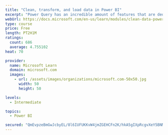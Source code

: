 ```yaml
---
title: "Clean, transform, and load data in Power BI"
excerpt: "Power Query has an incredible amount of features that are dedicated to helping you clean and prepare your data for analysis. You will learn how to simplify a complicated model, change data types, rename objects, and pivot data. You will also learn how to profile columns so that you know which columns have the valuable data that you’re seeking for deeper analytics."
webUrl: https://docs.microsoft.com/en-us/learn/modules/clean-data-power-bi/
type: course
price: Free
length: PT2H1M
ratings:
  count: 686
  average: 4.755102
heat: 70

provider:
  name: Microsoft Learn
  domain: microsoft.com
  images:
    - url: /assets/images/organizations/microsoft.com-50x50.jpg
      width: 50
      height: 50

levels:
  - Intermediate

topics:
  - Power BI

secured: "QmEvpzeBmGwJcbyEL/8l6IUFUKKvW4jmZGEHCFn2K/hkA5gIXpRcgvXeY5BNMecUdUgrF5V3xj4p+nZssVYfFz+ifX9zKNNSTAmXFNNCSau8DA9FEsqUgEENiozN8JraqaSFObCIshiIyVjzNnT4mZfNeTpQMWAXJaXpyV/YMXkvHoRaO7fSt8TL4O7pTwZG+9tT0SLw3umH+YzNPUEdxUPnUxRP6U1Tt87AMe29Q7343CdHQxV9b1YrL4j9TjSp9YMfl/E/WwSc77RiL6kHhI31AQW+Y8QBY7vtn+ubrvAKKDhZCYW8ZvGDCMvtc5oYc09xrtivzJ5vVE9ayP+PzVTxnGsxE+Dj8JJ2AUyWIBCe1gnfDtpH3PVKtDJzFcM/Bb8nSnAxvDCPkAnRDhm8Kfh44EAOXgoDKt8pUVnKERY=;9ULheO2CmoiZMsp2PJY5Hw=="
---
```


